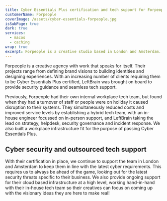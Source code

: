 ```yaml
---
title: Cyber Essentials Plus certification and tech support for Forpeople
customerName: Forpeople
coverImage: /assets/cyber-essentials-forpeople.jpg
isSubPage: true
dark: true
services:
  - macos
  - caching
wrap: true
excerpt: Forpeople is a creative studio based in London and Amsterdam. LeftBrain worked to ensure their workplace infrastructure passed Cyber Essentials Plus and their team were supported with our rapid response helpdesk.
---
```


Forpeople is a creative agency with work that speaks for itself. Their projects range from defining brand visions to building identities and designing experiences. With an increasing number of clients requiring them to be Cyber Essentials Plus certified, LeftBrain was brought on board to provide security guidance and seamless tech support.

Previously, Forpeople had their own internal workplace tech team, but found when they had a turnover of staff or people were on holiday it caused disruption to their systems. They simultaneously reduced costs and improved service levels by establishing a hybrid tech team, with an in-house engineer focussed on in-person support, and LeftBrain taking the lead on strategy, helpdesk, security governance and incident response. We also built a workplace infrastructure fit for the purpose of passing Cyber Essentials Plus.

## Cyber security and outsourced tech support

With their certification in place, we continue to support the team in London and Amsterdam to keep them in line with the latest cyber requirements. This requires us to always be ahead of the game, looking out for the latest security threats specific to their business. We also provide ongoing support for their cloud based infrastructure at a high level, working hand-in-hand with their in-house tech team so their creatives can focus on coming up with the visionary ideas they are here to make real!